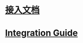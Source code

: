 # [接入文档](https://github.com/zplayads/PlayableMopubAdDemo-android/blob/master/README-CN.md)
# [Integration Guide](https://github.com/zplayads/PlayableMopubAdDemo-android/blob/master/README-EN.md)
